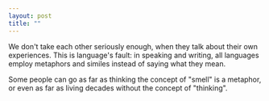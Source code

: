 ```yaml
---
layout: post
title: ""
---
```


We don't take each other seriously enough, when they talk about their own experiences. This is language's fault: in speaking and writing, all languages employ metaphors and similes instead of saying what they mean.

Some people can go as far as thinking the concept of "smell" is a metaphor, or even as far as living decades without the concept of "thinking". 

